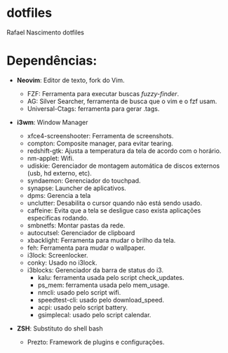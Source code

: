 # dotfiles
Rafael Nascimento dotfiles

# Dependências:
* **Neovim**: Editor de texto, fork do Vim.
  * FZF: Ferramenta para executar buscas _fuzzy-finder_.
  * AG: Silver Searcher, ferramenta de busca que o vim e o fzf usam.
  * Universal-Ctags: ferramenta para gerar .tags.

* **i3wm**: Window Manager
  * xfce4-screenshooter: Ferramenta de screenshots.
  * compton: Composite manager, para evitar tearing.
  * redshift-gtk: Ajusta a temperatura da tela de acordo com o horário.
  * nm-applet: Wifi.
  * udiskie: Gerenciador de montagem automática de discos externos (usb, hd externo, etc).
  * syndaemon: Gerenciador do touchpad.
  * synapse: Launcher de aplicativos.
  * dpms: Gerencia a tela
  * unclutter: Desabilita o cursor quando não está sendo usado.
  * caffeine: Evita que a tela se desligue caso exista aplicações especificas rodando.
  * smbnetfs: Montar pastas da rede.
  * autocutsel: Gerenciador de clipboard
  * xbacklight: Ferramenta para mudar o brilho da tela.
  * feh: Ferramenta para mudar o wallpaper.
  * i3lock: Screenlocker.
  * conky: Usado no i3lock.
  * i3blocks: Gerenciador da barra de status do i3.
    * kalu: ferramenta usada pelo script check_updates.
    * ps_mem: ferramenta usada pelo mem_usage.
    * nmcli: usado pelo script wifi.
    * speedtest-cli: usado pelo download_speed.
    * acpi: usado pelo script battery.
    * gsimplecal: usado pelo script calendar.

* **ZSH**: Substituto do shell bash
  * Prezto: Framework de plugins e configurações.
